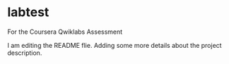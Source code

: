 # labtest
For the Coursera Qwiklabs Assessment

I am editing the README flie. Adding some more details about the project description.

